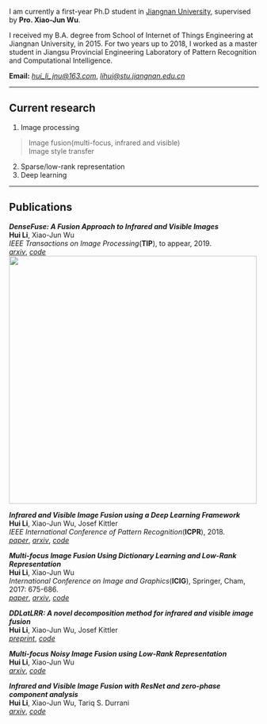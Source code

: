 I am currently a first-year Ph.D student in [Jiangnan University](http://www.jiangnan.edu.cn/), supervised by **Pro. Xiao-Jun Wu**. 

I received my B.A. degree from School of Internet of Things Engineering at Jiangnan University, in 2015. For two years up to 2018, I worked as a master student in Jiangsu Provincial Engineering Laboratory of Pattern Recognition and Computational Intelligence.

**Email:** *hui_li_jnu@163.com*, *lihui@stu.jiangnan.edu.cn*  

---
## Current research

1. Image processing
>Image fusion(multi-focus, infrared and visible)  
>Image style transfer  
2. Sparse/low-rank representation  
3. Deep learning

---
## Publications

***DenseFuse: A Fusion Approach to Infrared and Visible Images***  
**Hui Li**, Xiao-Jun Wu  
*IEEE Transactions on Image Processing*(**TIP**), to appear, 2019.  
[*arxiv*](https://arxiv.org/abs/1804.08361), [*code*](https://github.com/hli1221/imagefusion_densefuse)  
<img src="{{site.baseurl}}/figures/densefuse.png" width="500">


***Infrared and Visible Image Fusion using a Deep Learning Framework***  
**Hui Li**, Xiao-Jun Wu, Josef Kittler  
*IEEE International Conference of Pattern Recognition*(**ICPR**), 2018.  
[*paper*](https://ieeexplore.ieee.org/document/8546006), [*arxiv*](https://arxiv.org/abs/1804.06992), [*code*](https://github.com/hli1221/imagefusion_deeplearning)


***Multi-focus Image Fusion Using Dictionary Learning and Low-Rank Representation***  
**Hui Li**, Xiao-Jun Wu  
*International Conference on Image and Graphics*(**ICIG**), Springer, Cham, 2017: 675-686.  
[*paper*](https://link.springer.com/chapter/10.1007/978-3-319-71607-7_59), [*arxiv*](https://arxiv.org/abs/1804.08355), [*code*](https://github.com/hli1221/imagefusion_dllrr)


***DDLatLRR: A novel decomposition method for infrared and visible image fusion***  
**Hui Li**, Xiao-Jun Wu, Josef Kittler  
[*preprint*](https://www.researchgate.net/publication/328783865_DDLatLRR_A_novel_decomposition_method_for_infrared_and_visible_image_fusion), [*code*](https://github.com/hli1221/imagefusion_deepdecomposition)


***Multi-focus Noisy Image Fusion using Low-Rank Representation***  
**Hui Li**, Xiao-Jun Wu  
[*arxiv*](https://arxiv.org/abs/1804.09325), [*code*](https://github.com/hli1221/imagefusion_noisy_lrr)


***Infrared and Visible Image Fusion with ResNet and zero-phase component analysis***  
**Hui Li**, Xiao-Jun Wu, Tariq S. Durrani  
[*arxiv*](https://arxiv.org/abs/1806.07119), [*code*](https://github.com/hli1221/imagefusion_resnet50)




